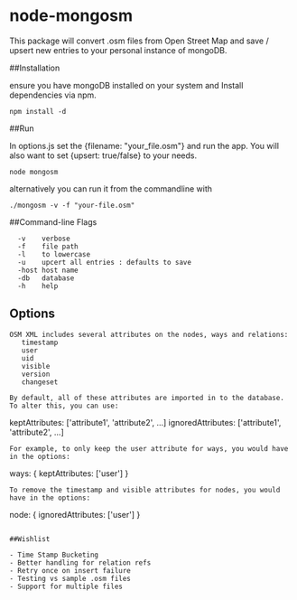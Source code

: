 node-mongosm
============

This package will convert .osm files from Open Street Map and save / upsert new entries to your personal instance of mongoDB.

##Installation

ensure you have mongoDB installed on your system and Install dependencies via npm.

```
npm install -d
```

##Run

In options.js set the {filename: "your_file.osm"} and run the app.
You will also want to set {upsert: true/false} to your needs.

```
node mongosm
```

alternatively you can run it from the commandline with
```
./mongosm -v -f "your-file.osm"
```

##Command-line Flags
```
  -v    verbose
  -f    file path
  -l    to lowercase
  -u    upcert all entries : defaults to save
  -host host name
  -db   database
  -h    help
```

## Options
```
OSM XML includes several attributes on the nodes, ways and relations:
   timestamp
   user
   uid
   visible
   version
   changeset

By default, all of these attributes are imported in to the database. To alter this, you can use:
```
   keptAttributes: ['attribute1', 'attribute2', ...]
   ignoredAttributes: ['attribute1', 'attribute2', ...]
```
For example, to only keep the user attribute for ways, you would have in the options:
```
  ways: {
    keptAttributes: ['user']
  }
```
To remove the timestamp and visible attributes for nodes, you would have in the options:
```
  node: {
    ignoredAttributes: ['user']
  }
```

##Wishlist

- Time Stamp Bucketing
- Better handling for relation refs
- Retry once on insert failure
- Testing vs sample .osm files
- Support for multiple files
